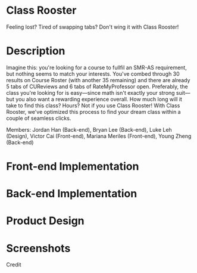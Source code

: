 # Class Rooster
Feeling lost? Tired of swapping tabs? Don't wing it with Class Rooster!

# Description
Imagine this: you're looking for a course to fullfil an SMR-AS requirement, but nothing seems to match your interests. You've combed through 30 results on Course Roster (with another 35 remaining) and there are already 5 tabs of CUReviews and 6 tabs of RateMyProfessor open. Preferably, the class you're looking for is easy—since math isn't exactly your strong suit—but you also want a rewarding experience overall. How much long will it take to find this class? Hours? Not if you use Class Rooster! With Class Rooster, we've optimized this process to find your dream class within a couple of seamless clicks. 

Members: Jordan Han (Back-end), Bryan Lee (Back-end), Luke Leh (Design), Victor Cai (Front-end), Mariana Meriles (Front-end), Young Zheng (Back-end)

# Front-end Implementation

# Back-end Implementation

# Product Design

# Screenshots

Credit
